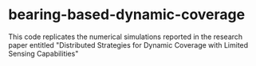 # bearing-based-dynamic-coverage
This code replicates the numerical simulations reported in the research paper entitled "Distributed Strategies for Dynamic Coverage with Limited Sensing Capabilities"
